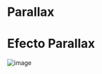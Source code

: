 # Parallax
<h1>Efecto Parallax</h1>

![image](https://user-images.githubusercontent.com/72681000/136415576-93e42a5b-78f6-48a4-be71-319fe6cc427e.png)
